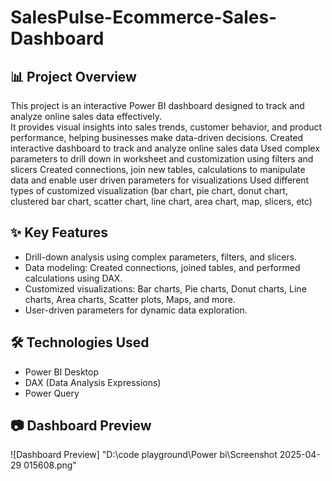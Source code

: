 # SalesPulse-Ecommerce-Sales-Dashboard

## 📊 Project Overview
This project is an interactive Power BI dashboard designed to track and analyze online sales data effectively.  
It provides visual insights into sales trends, customer behavior, and product performance, helping businesses make data-driven decisions.
Created interactive dashboard to track and analyze online sales data 
Used complex parameters to drill down in worksheet and customization using filters and slicers 
Created connections, join new tables, calculations to manipulate data and enable user driven parameters for visualizations 
Used different types of customized visualization (bar chart, pie chart, donut chart, clustered bar chart, scatter chart, line chart, area chart, map, slicers, etc) 

## ✨ Key Features
- Drill-down analysis using complex parameters, filters, and slicers.
- Data modeling: Created connections, joined tables, and performed calculations using DAX.
- Customized visualizations: Bar charts, Pie charts, Donut charts, Line charts, Area charts, Scatter plots, Maps, and more.
- User-driven parameters for dynamic data exploration.

## 🛠 Technologies Used
- Power BI Desktop
- DAX (Data Analysis Expressions)
- Power Query

## 📷 Dashboard Preview
![Dashboard Preview] 
"D:\code playground\Power bi\Screenshot 2025-04-29 015608.png"
